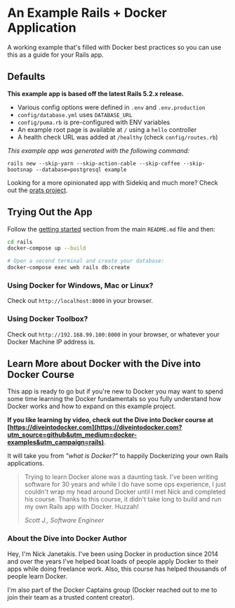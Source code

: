 # An Example Rails + Docker Application

A working example that's filled with Docker best practices so you can use this
as a guide for your Rails app.

## Defaults

**This example app is based off the latest Rails 5.2.x release.**

- Various config options were defined in `.env` and `.env.production`
- `config/database.yml` uses `DATABASE_URL`
- `config/puma.rb` is pre-configured with ENV variables
- An example root page is available at `/` using a `hello` controller
- A health check URL was added at `/healthy` (check `config/routes.rb`)

*This example app was generated with the following command:*

`rails new --skip-yarn --skip-action-cable --skip-coffee --skip-bootsnap --database=postgresql example`

Looking for a more opinionated app with Sidekiq and much more? Check out the
[orats project](https://github.com/nickjj/orats).

## Trying Out the App

Follow the [getting started](https://github.com/nickjj/docker-web-framework-examples#getting-started) section
from the main `README.md` file and then:

```sh
cd rails
docker-compose up --build

# Open a second terminal and create your database:
docker-compose exec web rails db:create
```

### Using Docker for Windows, Mac or Linux?

Check out `http://localhost:8000` in your browser.

### Using Docker Toolbox?

Check out `http://192.168.99.100:8000` in your browser, or whatever your Docker
Machine IP address is.

## Learn More about Docker with the Dive into Docker Course

This app is ready to go but if you're new to Docker you may want to spend some
time learning the Docker fundamentals so you fully understand how Docker works
and how to expand on this example project.

**If you like learning by video, check out the Dive into Docker course at
[https://diveintodocker.com](https://diveintodocker.com?utm_source=github&utm_medium=docker-examples&utm_campaign=rails)**.

It will take you from *"what is Docker?"* to happily Dockerizing your own Rails
applications.

> Trying to learn Docker alone was a daunting task. I've been writing software
> for 30 years and while I do have some ops experience, I just couldn't wrap my
> head around Docker until I met Nick and completed his course. Thanks to this
> course, it didn't take long to build and run my own Rails app with Docker. Huzzah!
>
> *Scott J., Software Engineer*

### About the Dive into Docker Author

Hey, I'm Nick Janetakis. I've been using Docker in production since 2014 and
over the years I've helped boat loads of people apply Docker to their
apps while doing freelance work. Also, this course has helped thousands of people
learn Docker.

I'm also part of the Docker Captains group (Docker reached out to me to join
their team as a trusted content creator).
